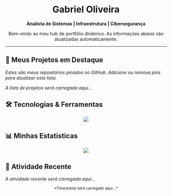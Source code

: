 <div align="center">
  <h1>Gabriel Oliveira</h1>
  <p><b>Analista de Sistemas | Infraestrutura | Cibersegurança</b></p>
  <p>
    Bem-vindo ao meu hub de portfólio dinâmico. As informações abaixo são atualizadas automaticamente.
  </p>
</div>

---

## 🚀 Meus Projetos em Destaque
*Estes são meus repositórios pinados no GitHub. Adicione ou remova pins para atualizar esta lista.*

*A lista de projetos será carregada aqui...*
## 🛠️ Tecnologias & Ferramentas
<p align="center">
  <a href="https://skillicons.dev">
    <img src="https://skillicons.dev/icons?i=linux,bash,powershell,git,docker,kubernetes,terraform,aws,azure,gcp,mysql,cs,nmap,wireshark,kali&theme=dark&perline=8" />
  </a>
</p>

## 📊 Minhas Estatísticas
<p align="center">
  <img src="https://github-readme-stats.vercel.app/api?username=OliveiraStrategic&show_icons=true&theme=nord&include_all_commits=true&count_private=true&hide_border=true&title_color=00aeff&icon_color=00aeff&text_color=c9cacc" />
</p>

## 📄 Atividade Recente
*A atividade recente será carregada aqui...*
<p align="center">
<small>
*Timestamp será carregado aqui...*
</small>
</p>
